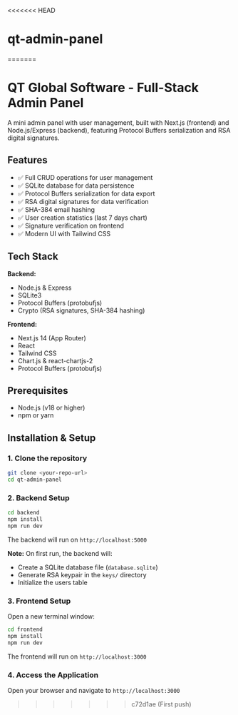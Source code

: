 <<<<<<< HEAD
# qt-admin-panel
=======
# QT Global Software - Full-Stack Admin Panel

A mini admin panel with user management, built with Next.js (frontend) and Node.js/Express (backend), featuring Protocol Buffers serialization and RSA digital signatures.

## Features

- ✅ Full CRUD operations for user management
- ✅ SQLite database for data persistence
- ✅ Protocol Buffers serialization for data export
- ✅ RSA digital signatures for data verification
- ✅ SHA-384 email hashing
- ✅ User creation statistics (last 7 days chart)
- ✅ Signature verification on frontend
- ✅ Modern UI with Tailwind CSS

## Tech Stack

**Backend:**
- Node.js & Express
- SQLite3
- Protocol Buffers (protobufjs)
- Crypto (RSA signatures, SHA-384 hashing)

**Frontend:**
- Next.js 14 (App Router)
- React
- Tailwind CSS
- Chart.js & react-chartjs-2
- Protocol Buffers (protobufjs)

## Prerequisites

- Node.js (v18 or higher)
- npm or yarn

## Installation & Setup

### 1. Clone the repository
```bash
git clone <your-repo-url>
cd qt-admin-panel
```

### 2. Backend Setup
```bash
cd backend
npm install
npm run dev
```

The backend will run on `http://localhost:5000`

**Note:** On first run, the backend will:
- Create a SQLite database file (`database.sqlite`)
- Generate RSA keypair in the `keys/` directory
- Initialize the users table

### 3. Frontend Setup

Open a new terminal window:
```bash
cd frontend
npm install
npm run dev
```

The frontend will run on `http://localhost:3000`

### 4. Access the Application

Open your browser and navigate to `http://localhost:3000`

>>>>>>> c72d1ae (First push)
